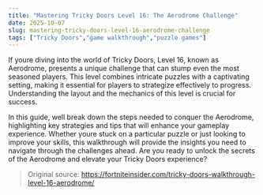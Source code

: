 ```yaml
---
title: "Mastering Tricky Doors Level 16: The Aerodrome Challenge"
date: 2025-10-07
slug: mastering-tricky-doors-level-16-aerodrome-challenge
tags: ["Tricky Doors","game walkthrough","puzzle games"]
---
```


If youre diving into the world of Tricky Doors, Level 16, known as Aerodrome, presents a unique challenge that can stump even the most seasoned players. This level combines intricate puzzles with a captivating setting, making it essential for players to strategize effectively to progress. Understanding the layout and the mechanics of this level is crucial for success.

In this guide, well break down the steps needed to conquer the Aerodrome, highlighting key strategies and tips that will enhance your gameplay experience. Whether youre stuck on a particular puzzle or just looking to improve your skills, this walkthrough will provide the insights you need to navigate through the challenges ahead. Are you ready to unlock the secrets of the Aerodrome and elevate your Tricky Doors experience?
> Original source: https://fortniteinsider.com/tricky-doors-walkthrough-level-16-aerodrome/